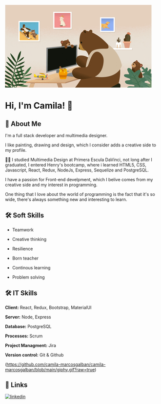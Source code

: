 
![Logo](https://github.com/camila-marcosgalban/camila-marcosgalban/blob/main/giphy%20(1).gif?raw=true)


# Hi, I'm Camila! 👋


## 🚀 About Me
I'm a full stack developer and multimedia designer.

I like painting, drawing and design, which I consider adds a creative side to my profile.

👩‍🎓 I studied Multimedia Design at Primera Escula DaVinci, not long after I graduated, I entered Henry's bootcamp, where i learned HTML5, CSS, Javascript, React, Redux, NodeJs, Express, Sequelize and PostgreSQL.

I have a passion for Front-end develpment, which I belive comes from my creative side and my interest in programming.

One thing that I love about the world of programming is the fact that it's so wide, there's always something new and interesting to learn.


## 🛠 Soft Skills

- Teamwork

- Creative thinking

- Resilience

- Born teacher

- Continous learning

- Problem solving
## 🛠 IT Skills

**Client:** React, Redux, Bootstrap, MaterialUI

**Server:** Node, Express

**Database:** PostgreSQL

**Processes:** Scrum

**Project Managment:** Jira

**Version control:** Git & Github

(https://github.com/camila-marcosgalban/camila-marcosgalban/blob/main/giphy.gif?raw=true)

## 🔗 Links
[![linkedin](https://img.shields.io/badge/linkedin-0A66C2?style=for-the-badge&logo=linkedin&logoColor=white)](https://www.linkedin.com/in/camilamarcosgalban/)
